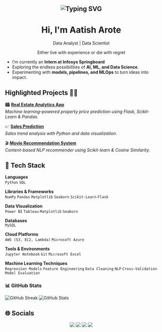 <h2 align="center"><img src="https://readme-typing-svg.demolab.com?font=Fira+Code&pause=1000&random=false&width=435&lines=Curiosity%2C+Discipline%2C+Consistency" alt="Typing SVG" >

</h2>

<h1 align="center"> Hi, I'm Aatish Arote </br> 
</h1>
<p align="center">Data Analyst | Data Scientist </p>
<p align="center">Either live with experience or die with regret</p>

- I’m currently an **Intern at Infosys Springboard**  
- Exploring the endless possibilities of **AI, ML, and Data Science**.  
- Experimenting with **models, pipelines, and MLOps** to turn ideas into impact.

 
## Highlighted Projects 👨‍💻 

🏙 **[Real Estate Analytics App](https://github.com/aatisharote07/REAL_ESTATE_ANALYTICS_APP)**  
*Machine learning–powered property price prediction using Flask, Scikit-Learn & Pandas.*

📈 **[Sales Prediction]([(https://github.com/aatisharote07/SALES-PREDICTION)])**  
*Sales trend analysis with Python and data visualization.*

🎬 **[Movie Recommendation System](https://github.com/aatisharote07/MOVIE_RECOMMENDATION_SYSTEM)**  
*Content-based NLP recommender using Scikit-learn & Cosine Similarity.*

 


## 🧰 Tech Stack  

**Languages**  
`Python` `SQL`

**Libraries & Frameworks**  
`NumPy` `Pandas` `Matplotlib` `Seaborn` `Scikit-Learn` `Flask`

**Data Visualization**  
`Power BI` `Tableau` `Matplotlib` `Seaborn`

**Databases**  
`MySQL`

**Cloud Platforms**  
`AWS (S3, EC2, Lambda)` `Microsoft Azure`

**Tools & Environments**  
`Jupyter Notebook` `Git` `Microsoft Excel`

**Machine Learning Techniques**  
`Regression Models` `Feature Engineering` `Data Cleaning` `NLP` `Cross-Validation` `Model Evaluation`

### 📊 GitHub Stats

![GitHub Streak](https://github-readme-streak-stats.herokuapp.com?user=aatisharote07&theme=radical&hide_border=true)
![GitHub Stats](https://github-readme-stats.vercel.app/api?username=aatisharote07&show_icons=true&theme=radical&hide_border=true)


## 🌐 Socials

<p align="center">
  <a href="https://www.linkedin.com/in/aatisharote/"><img src="https://img.shields.io/badge/LinkedIn-000?logo=linkedin&logoColor=0A66C2&style=for-the-badge"/></a>
  <a href="https://www.codechef.com/users/aatish07"><img src="https://img.shields.io/badge/CodeChef-000?logo=codechef&logoColor=EF3A2D&style=for-the-badge"/></a>
  <a href="https://leetcode.com/u/Aatish09/"><img src="https://img.shields.io/badge/LeetCode-000?logo=leetcode&logoColor=FFA116&style=for-the-badge"/></a>
  <a href="https://www.kaggle.com/aatisharote"><img src="https://img.shields.io/badge/Kaggle-000?logo=kaggle&logoColor=20BEFF&style=for-the-badge"/></a>
</p>


